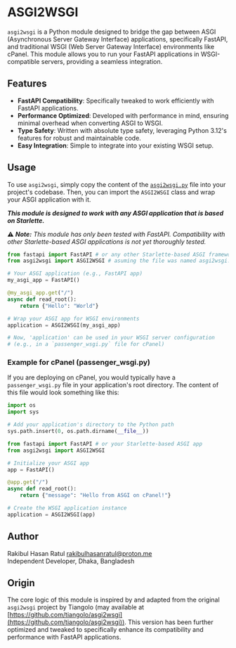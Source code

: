 # ASGI2WSGI

`asgi2wsgi` is a Python module designed to bridge the gap between ASGI (Asynchronous Server Gateway Interface) applications, specifically FastAPI, and traditional WSGI (Web Server Gateway Interface) environments like cPanel. This module allows you to run your FastAPI applications in WSGI-compatible servers, providing a seamless integration.

## Features

- **FastAPI Compatibility**: Specifically tweaked to work efficiently with FastAPI applications.
- **Performance Optimized**: Developed with performance in mind, ensuring minimal overhead when converting ASGI to WSGI.
- **Type Safety**: Written with absolute type safety, leveraging Python 3.12's features for robust and maintainable code.
- **Easy Integration**: Simple to integrate into your existing WSGI setup.

## Usage

To use `asgi2wsgi`, simply copy the content of the [`asgi2wsgi.py`](./asgi2wsgi.py) file into your project's codebase. Then, you can import the `ASGI2WSGI` class and wrap your ASGI application with it.

**_This module is designed to work with any ASGI application that is based on Starlette._**

⚠️ **_Note:_** _This module has only been tested with FastAPI. Compatibility with other Starlette-based ASGI applications is not yet thoroughly tested._

```python
from fastapi import FastAPI # or any other Starlette-based ASGI framework
from asgi2wsgi import ASGI2WSGI # asuming the file was named asgi2wsgi.py contains ASGI2WSGI

# Your ASGI application (e.g., FastAPI app)
my_asgi_app = FastAPI()

@my_asgi_app.get("/")
async def read_root():
    return {"Hello": "World"}

# Wrap your ASGI app for WSGI environments
application = ASGI2WSGI(my_asgi_app)

# Now, 'application' can be used in your WSGI server configuration
# (e.g., in a `passenger_wsgi.py` file for cPanel)
```

### Example for cPanel (passenger_wsgi.py)

If you are deploying on cPanel, you would typically have a `passenger_wsgi.py` file in your application's root directory. The content of this file would look something like this:

```python
import os
import sys

# Add your application's directory to the Python path
sys.path.insert(0, os.path.dirname(__file__))

from fastapi import FastAPI # or your Starlette-based ASGI app
from asgi2wsgi import ASGI2WSGI

# Initialize your ASGI app
app = FastAPI()

@app.get("/")
async def read_root():
    return {"message": "Hello from ASGI on cPanel!"}

# Create the WSGI application instance
application = ASGI2WSGI(app)
```

## Author

Rakibul Hasan Ratul <rakibulhasanratul@proton.me>  
Independent Developer, Dhaka, Bangladesh

## Origin

The core logic of this module is inspired by and adapted from the original `asgi2wsgi` project by Tiangolo (may available at [https://github.com/tiangolo/asgi2wsgi](https://github.com/tiangolo/asgi2wsgi)). This version has been further optimized and tweaked to specifically enhance its compatibility and performance with FastAPI applications.
